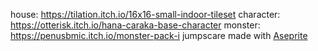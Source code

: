 house: https://tilation.itch.io/16x16-small-indoor-tileset
character: https://otterisk.itch.io/hana-caraka-base-character
monster: https://penusbmic.itch.io/monster-pack-i
jumpscare made with [Aseprite](https://www.aseprite.org/)
